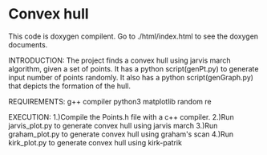 # Convex hull
This code is doxygen compilent.
Go to ./html/index.html to see the doxygen documents.

INTRODUCTION:
The project finds a convex hull using jarvis march algorithm, given a set of points.
It has a python script(genPt.py) to generate input number of points randomly.
It also has a python script(genGraph.py) that depicts the formation of the hull.
  
 REQUIREMENTS:
g++ compiler
python3
  matplotlib
  random
  re

EXECUTION:
1.)Compile the Points.h file with a c++ compiler.
2.)Run jarvis_plot.py to generate convex hull using jarvis march
3.)Run graham_plot.py to generate convex hull using graham's scan
4.)Run kirk_plot.py to generate convex hull using kirk-patrik
